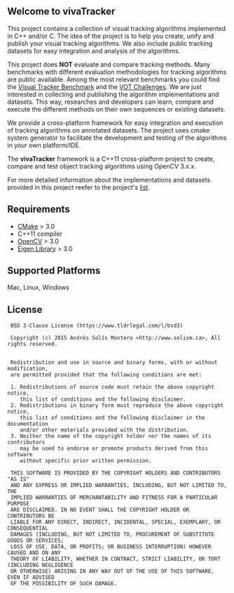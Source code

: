## Welcome to vivaTracker

This project contains a collection of visual tracking algorithms implemented in C++ and/or C. 
The idea of the project is to help you create, unify and publish your visual tracking algorithms. 
We also include public tracking datasets for easy integration and analysis of the algorithms. 


This project does **NOT** evaluate and compare tracking methods. Many benchmarks with different evaluation methodologies for tracking algorithms are public available.
Among the most relevant benchmarks you could find the [Visual Tracker Benchmark](https://sites.google.com/site/trackerbenchmark/benchmarks/v10) and the [VOT Challenges](http://www.votchallenge.net).
We are just interested in collecting and publishing the algorithm implementations and datasets.
This way, researches and developers can learn, compare and execute the different methods on their own sequences or existing datasets. 
 
We provide a cross-platform framework for easy integration and execution of tracking algorithms on annotated datasets. The project uses cmake system generator to facilitate the development and testing of the algorithms in your own platform/IDE.

The **vivaTracker** framework is a C++11 cross-platform project to create, compare and test object tracking algorithms using OpenCV 3.x.x. 

For more detailed information about the implementations and datasets provided in this project reefer to the project's  [list](https://github.com/asolis/vivaTracker/wiki).

## Requirements
* [CMake](http://cmake.org) > 3.0
* C++11 compiler
* [OpenCV](http://opencv.org) > 3.0
* [Eigen Library](http://eigen.tuxfamily.org/index.php?title=Main_Page) > 3.0


## Supported Platforms
Mac, Linux, Windows


## License

     BSD 3-Clause License (https://www.tldrlegal.com/l/bsd3)
     
     Copyright (c) 2015 Andrés Solís Montero <http://www.solism.ca>, All rights reserved.
     
     
     Redistribution and use in source and binary forms, with or without modification,
     are permitted provided that the following conditions are met:
     
     1. Redistributions of source code must retain the above copyright notice,
        this list of conditions and the following disclaimer.
     2. Redistributions in binary form must reproduce the above copyright notice,
        this list of conditions and the following disclaimer in the documentation
        and/or other materials provided with the distribution.
     3. Neither the name of the copyright holder nor the names of its contributors
        may be used to endorse or promote products derived from this software
        without specific prior written permission.
     
     THIS SOFTWARE IS PROVIDED BY THE COPYRIGHT HOLDERS AND CONTRIBUTORS "AS IS"
     AND ANY EXPRESS OR IMPLIED WARRANTIES, INCLUDING, BUT NOT LIMITED TO, THE
     IMPLIED WARRANTIES OF MERCHANTABILITY AND FITNESS FOR A PARTICULAR PURPOSE
     ARE DISCLAIMED. IN NO EVENT SHALL THE COPYRIGHT HOLDER OR CONTRIBUTORS BE
     LIABLE FOR ANY DIRECT, INDIRECT, INCIDENTAL, SPECIAL, EXEMPLARY, OR CONSEQUENTIAL
     DAMAGES (INCLUDING, BUT NOT LIMITED TO, PROCUREMENT OF SUBSTITUTE GOODS OR SERVICES;
     LOSS OF USE, DATA, OR PROFITS; OR BUSINESS INTERRUPTION) HOWEVER CAUSED AND ON ANY
     THEORY OF LIABILITY, WHETHER IN CONTRACT, STRICT LIABILITY, OR TORT (INCLUDING NEGLIGENCE
     OR OTHERWISE) ARISING IN ANY WAY OUT OF THE USE OF THIS SOFTWARE, EVEN IF ADVISED
     OF THE POSSIBILITY OF SUCH DAMAGE.